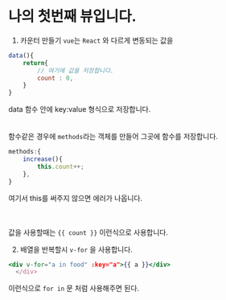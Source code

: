 # 나의 첫번째 뷰입니다.

1. 카운터 만들기
   `vue`는 `React` 와 다르게 변동되는 값을

```jsx
data(){
    return{
        // 여기에 값을 저장합니다.
        count : 0,
    }
}
```

data 함수 안에 key:value 형식으로 저장합니다.
<br />
<br />
<br />
함수같은 경우에 `methods`라는 객체를 만들어 그곳에 함수를 저장합니다.

```jsx
methods:{
    increase(){
        this.count++;
    },
}
```

여기서 this를 써주지 않으면 에러가 나옵니다.
<br />
<br />
<br />

값을 사용할때는 `{{ count }}` 이런식으로 사용합니다.

2. 배열을 반복할시
   `v-for` 을 사용합니다.

```jsx
<div v-for="a in food" :key="a">{{ a }}</div>
  </div>
```

이런식으로 `for in` 문 처럼 사용해주면 된다.

